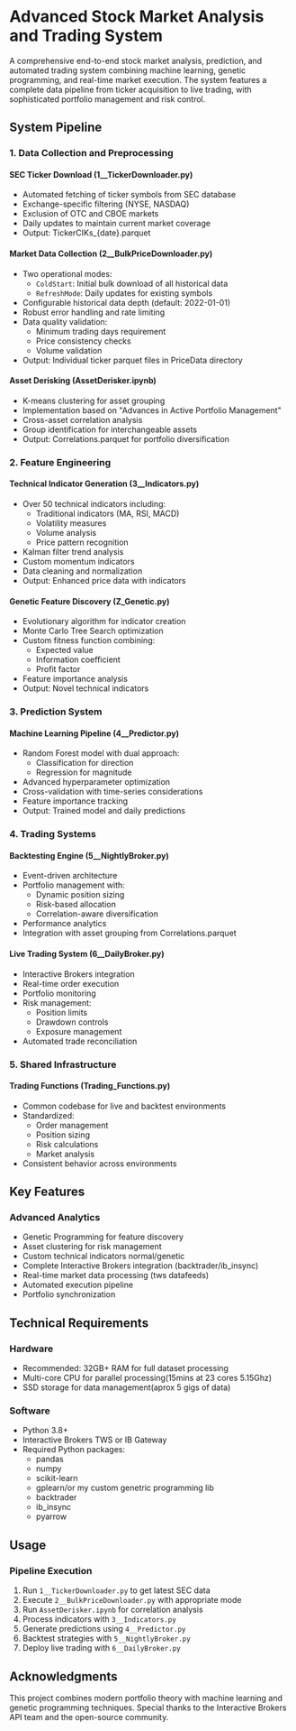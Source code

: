 # Advanced Stock Market Analysis and Trading System

A comprehensive end-to-end stock market analysis, prediction, and automated trading system combining machine learning, genetic programming, and real-time market execution. The system features a complete data pipeline from ticker acquisition to live trading, with sophisticated portfolio management and risk control.

## System Pipeline

### 1. Data Collection and Preprocessing

#### SEC Ticker Download (1__TickerDownloader.py)
- Automated fetching of ticker symbols from SEC database
- Exchange-specific filtering (NYSE, NASDAQ)
- Exclusion of OTC and CBOE markets
- Daily updates to maintain current market coverage
- Output: TickerCIKs_{date}.parquet

#### Market Data Collection (2__BulkPriceDownloader.py)
- Two operational modes:
  - `ColdStart`: Initial bulk download of all historical data
  - `RefreshMode`: Daily updates for existing symbols
- Configurable historical data depth (default: 2022-01-01)
- Robust error handling and rate limiting
- Data quality validation:
  - Minimum trading days requirement
  - Price consistency checks
  - Volume validation
- Output: Individual ticker parquet files in PriceData directory

#### Asset Derisking (AssetDerisker.ipynb)
- K-means clustering for asset grouping
- Implementation based on "Advances in Active Portfolio Management"
- Cross-asset correlation analysis
- Group identification for interchangeable assets
- Output: Correlations.parquet for portfolio diversification

### 2. Feature Engineering

#### Technical Indicator Generation (3__Indicators.py)
- Over 50 technical indicators including:
  - Traditional indicators (MA, RSI, MACD)
  - Volatility measures
  - Volume analysis
  - Price pattern recognition
- Kalman filter trend analysis
- Custom momentum indicators
- Data cleaning and normalization
- Output: Enhanced price data with indicators

#### Genetic Feature Discovery (Z_Genetic.py)
- Evolutionary algorithm for indicator creation
- Monte Carlo Tree Search optimization
- Custom fitness function combining:
  - Expected value
  - Information coefficient
  - Profit factor
- Feature importance analysis
- Output: Novel technical indicators

### 3. Prediction System

#### Machine Learning Pipeline (4__Predictor.py)
- Random Forest model with dual approach:
  - Classification for direction
  - Regression for magnitude
- Advanced hyperparameter optimization
- Cross-validation with time-series considerations
- Feature importance tracking
- Output: Trained model and daily predictions

### 4. Trading Systems

#### Backtesting Engine (5__NightlyBroker.py)
- Event-driven architecture
- Portfolio management with:
  - Dynamic position sizing
  - Risk-based allocation
  - Correlation-aware diversification
- Performance analytics
- Integration with asset grouping from Correlations.parquet

#### Live Trading System (6__DailyBroker.py)
- Interactive Brokers integration
- Real-time order execution
- Portfolio monitoring
- Risk management:
  - Position limits
  - Drawdown controls
  - Exposure management
- Automated trade reconciliation

### 5. Shared Infrastructure

#### Trading Functions (Trading_Functions.py)
- Common codebase for live and backtest environments
- Standardized:
  - Order management
  - Position sizing
  - Risk calculations
  - Market analysis
- Consistent behavior across environments

## Key Features

### Advanced Analytics
- Genetic Programming for feature discovery
- Asset clustering for risk management
- Custom technical indicators normal/genetic
- Complete Interactive Brokers integration (backtrader/ib_insync)
- Real-time market data processing (tws datafeeds)
- Automated execution pipeline
- Portfolio synchronization


## Technical Requirements

### Hardware
- Recommended: 32GB+ RAM for full dataset processing
- Multi-core CPU for parallel processing(15mins at 23 cores 5.15Ghz)
- SSD storage for data management(aprox 5 gigs of data)

### Software
- Python 3.8+
- Interactive Brokers TWS or IB Gateway
- Required Python packages:
  - pandas
  - numpy
  - scikit-learn
  - gplearn/or my custom genetric programming lib
  - backtrader
  - ib_insync
  - pyarrow


## Usage

### Pipeline Execution
1. Run `1__TickerDownloader.py` to get latest SEC data
2. Execute `2__BulkPriceDownloader.py` with appropriate mode
3. Run `AssetDerisker.ipynb` for correlation analysis
4. Process indicators with `3__Indicators.py`
5. Generate predictions using `4__Predictor.py`
6. Backtest strategies with `5__NightlyBroker.py`
7. Deploy live trading with `6__DailyBroker.py`


## Acknowledgments

This project combines modern portfolio theory with machine learning and genetic programming techniques. Special thanks to the Interactive Brokers API team and the open-source community.